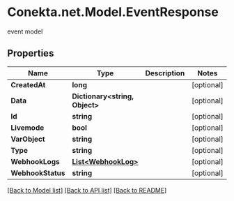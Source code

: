 # Conekta.net.Model.EventResponse
event model

## Properties

Name | Type | Description | Notes
------------ | ------------- | ------------- | -------------
**CreatedAt** | **long** |  | [optional] 
**Data** | **Dictionary&lt;string, Object&gt;** |  | [optional] 
**Id** | **string** |  | [optional] 
**Livemode** | **bool** |  | [optional] 
**VarObject** | **string** |  | [optional] 
**Type** | **string** |  | [optional] 
**WebhookLogs** | [**List&lt;WebhookLog&gt;**](WebhookLog.md) |  | [optional] 
**WebhookStatus** | **string** |  | [optional] 

[[Back to Model list]](../README.md#documentation-for-models) [[Back to API list]](../README.md#documentation-for-api-endpoints) [[Back to README]](../README.md)

